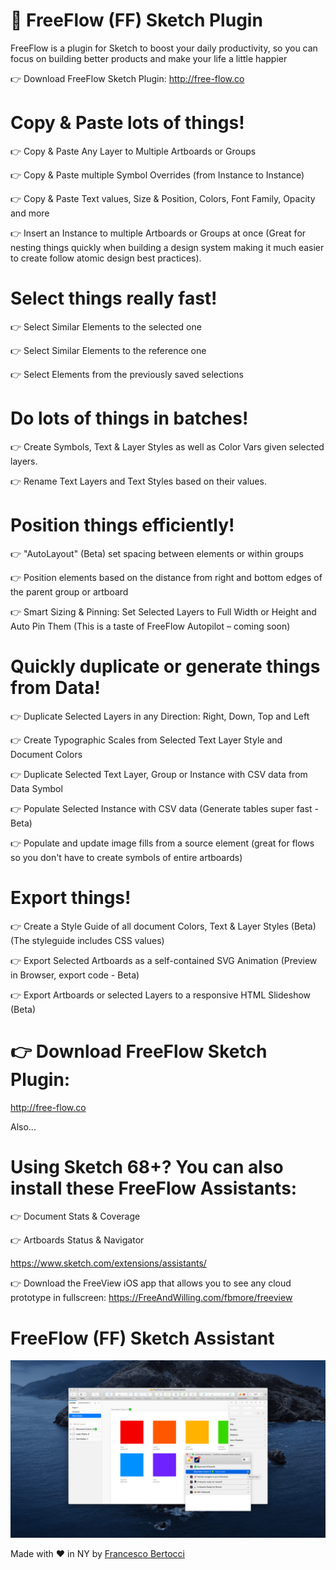 # 🌈 FreeFlow (FF) Sketch Plugin
FreeFlow is a plugin for Sketch to boost your daily productivity, so you can focus on building better products and make your life a little happier

👉 Download FreeFlow Sketch Plugin:
http://free-flow.co



# Copy & Paste lots of things!

👉  Copy & Paste Any Layer to Multiple Artboards or Groups

👉  Copy & Paste multiple Symbol Overrides (from Instance to Instance)

👉  Copy & Paste Text values, Size & Position, Colors, Font Family, Opacity and more

👉  Insert an Instance to multiple Artboards or Groups at once (Great for nesting things quickly when building a design system making it much easier to create follow atomic design best practices).



# Select things really fast!

👉  Select Similar Elements to the selected one

👉  Select Similar Elements to the reference one

👉  Select Elements from the previously saved selections



# Do lots of things in batches!

👉  Create Symbols, Text & Layer Styles as well as Color Vars given selected layers. 

👉  Rename Text Layers and Text Styles based on their values.



# Position things efficiently!

👉  "AutoLayout" (Beta) set spacing between elements or within groups

👉  Position elements based on the distance from right and bottom edges of the parent group or artboard

👉  Smart Sizing & Pinning: Set Selected Layers to Full Width or Height and Auto Pin Them (This is a taste of FreeFlow Autopilot – coming soon) 



# Quickly duplicate or generate things from Data!

👉  Duplicate Selected Layers in any Direction: Right, Down, Top and Left

👉  Create Typographic Scales from Selected Text Layer Style and Document Colors

👉  Duplicate Selected Text Layer, Group or Instance with CSV data from Data Symbol 

👉  Populate Selected Instance with CSV data (Generate tables super fast - Beta)  

👉  Populate and update image fills from a source element (great for flows so you don't have to create symbols of entire artboards)



# Export things! 

👉  Create a Style Guide of all document Colors, Text & Layer Styles (Beta) (The styleguide includes CSS values)
 
👉  Export Selected Artboards as a self-contained SVG Animation (Preview in Browser, export code - Beta)

👉  Export Artboards or selected Layers to a responsive HTML Slideshow (Beta)



# 👉 Download FreeFlow Sketch Plugin:
http://free-flow.co




Also...




# Using Sketch 68+? You can also install these FreeFlow Assistants:

👉  Document Stats & Coverage

👉  Artboards Status & Navigator

https://www.sketch.com/extensions/assistants/



👉 Download the FreeView iOS app that allows you to see any cloud prototype in fullscreen:
https://FreeAndWilling.com/fbmore/freeview


# FreeFlow (FF) Sketch Assistant
![](https://github.com/fbmore/FreeFlow-Sketch-Plugin/blob/master/FreeFow%20Assistant%20-%20Large%20Preview-min.png?raw=true)



Made with ♥️ in NY by [Francesco Bertocci](https://freeandwilling.com/fbmore)



